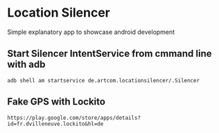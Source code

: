 # Location Silencer
Simple explanatory app to showcase android development

## Start Silencer IntentService from cmmand line with adb
`adb shell am startservice de.artcom.locationsilencer/.Silencer`

## Fake GPS with Lockito
`https://play.google.com/store/apps/details?id=fr.dvilleneuve.lockito&hl=de`
